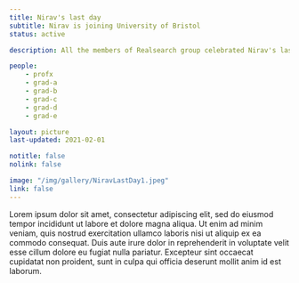 ```yaml
---
title: Nirav's last day
subtitle: Nirav is joining University of Bristol
status: active

description: All the members of Realsearch group celebrated Nirav's last day at NCSU seminar room with plethora of delicious foods!. 

people:
    - profx
    - grad-a
    - grad-b
    - grad-c
    - grad-d
    - grad-e

layout: picture
last-updated: 2021-02-01

notitle: false
nolink: false 

image: "/img/gallery/NiravLastDay1.jpeg"
link: false
---
```


Lorem ipsum dolor sit amet, consectetur adipiscing elit, sed do eiusmod tempor incididunt ut labore et dolore magna aliqua. Ut enim ad minim veniam, quis nostrud exercitation ullamco laboris nisi ut aliquip ex ea commodo consequat. Duis aute irure dolor in reprehenderit in voluptate velit esse cillum dolore eu fugiat nulla pariatur. Excepteur sint occaecat cupidatat non proident, sunt in culpa qui officia deserunt mollit anim id est laborum.

